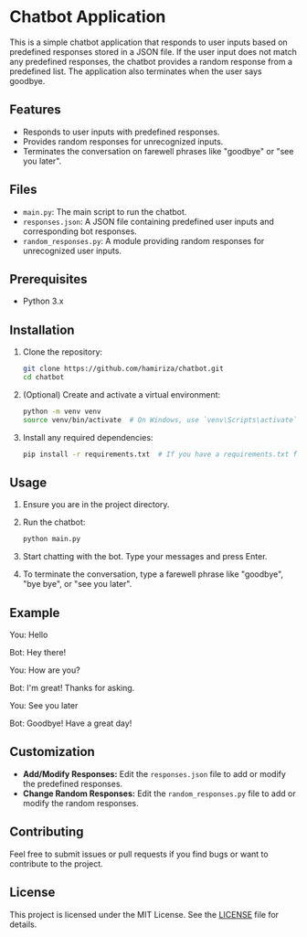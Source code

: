 # Chatbot Application

This is a simple chatbot application that responds to user inputs based on predefined responses stored in a JSON file. If the user input does not match any predefined responses, the chatbot provides a random response from a predefined list. The application also terminates when the user says goodbye.

## Features

- Responds to user inputs with predefined responses.
- Provides random responses for unrecognized inputs.
- Terminates the conversation on farewell phrases like "goodbye" or "see you later".

## Files

- `main.py`: The main script to run the chatbot.
- `responses.json`: A JSON file containing predefined user inputs and corresponding bot responses.
- `random_responses.py`: A module providing random responses for unrecognized user inputs.

## Prerequisites

- Python 3.x

## Installation

1. Clone the repository:

    ```bash
    git clone https://github.com/hamiriza/chatbot.git
    cd chatbot
    ```

2. (Optional) Create and activate a virtual environment:

    ```bash
    python -m venv venv
    source venv/bin/activate  # On Windows, use `venv\Scripts\activate`
    ```

3. Install any required dependencies:

    ```bash
    pip install -r requirements.txt  # If you have a requirements.txt file
    ```

## Usage

1. Ensure you are in the project directory.
2. Run the chatbot:

    ```bash
    python main.py
    ```

3. Start chatting with the bot. Type your messages and press Enter.
4. To terminate the conversation, type a farewell phrase like "goodbye", "bye bye", or "see you later".

## Example

You: Hello

Bot: Hey there!

You: How are you?

Bot: I'm great! Thanks for asking.

You: See you later

Bot: Goodbye! Have a great day!

## Customization

- **Add/Modify Responses:** Edit the `responses.json` file to add or modify the predefined responses.
- **Change Random Responses:** Edit the `random_responses.py` file to add or modify the random responses.

## Contributing

Feel free to submit issues or pull requests if you find bugs or want to contribute to the project.

## License

This project is licensed under the MIT License. See the [LICENSE](LICENSE) file for details.